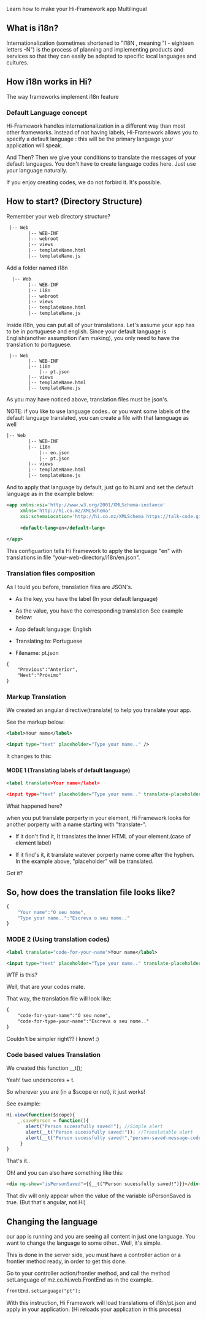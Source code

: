 <!--Topic description-->
<description>Learn how to make your Hi-Framework app Multilingual</description>

## What is i18n?

Internationalization (sometimes shortened to "I18N , meaning "I - eighteen letters -N") is the process of planning and implementing products and services so that they can easily be adapted to specific local languages and cultures.

## How i18n works in Hi?

The way frameworks implement i18n feature
### Default Language concept

Hi-Framework handles internationalization in a different way than most other frameworks. instead of not having labels, Hi-Framework allows you to specify a default language : this will be the primary language your application will speak. 

And Then?
Then we give your conditions to translate the messages of your default languages. You don't have to create language codes here. Just use your language naturally.

If you enjoy creating codes, we do not forbird it. It's possible.

## How to start? (Directory Structure)

Remember your web directory structure?

```xml
 |-- Web
        |-- WEB-INF
        |-- webroot    
        |-- views
        |-- templateName.html
        |-- templateName.js
```

Add a folder named i18n

```xml
  |-- Web
        |-- WEB-INF
        |-- i18n    
        |-- webroot
        |-- views
        |-- templateName.html
        |-- templateName.js
```

Inside i18n, you can put all of your translations. Let's assume your app has to be in portuguese and english. Since your default language is English(another assumption i'am making), you only need to have the translation to portuguese.

```
 |-- Web
        |-- WEB-INF
        |-- i18n  
            |-- pt.json
        |-- views
        |-- templateName.html
        |-- templateName.js
```

As you may have noticed above, translation files must be json's.

NOTE: if you like to use language codes.. or you want some labels of the default language translated, you can create a file with that lannguage as well

```xml
|-- Web
        |-- WEB-INF
        |-- i18n  
            |-- en.json
            |-- pt.json
        |-- views
        |-- templateName.html
        |-- templateName.js
```

And to apply that language by default, just go to hi.xml and set the default language as in the example below:

```xml
<app xmlns:xsi='http://www.w3.org/2001/XMLSchema-instance'
     xmlns='http://hi.co.mz/XMLSchema'
     xsi:schemaLocation='http://hi.co.mz/XMLSchema https://talk-code.github.io/releases/ns/hi-1.0.xsd'>
     
     <default-lang>en</default-lang>
   
</app>
```

This configuartion tells Hi Framework to apply the language "en" with translations in file "your-web-directory/i18n/en.json".


### Translation files composition

As I tould you before, translation files are JSON's.

- As the key, you have the label (In your default language)
- As the value, you have the corresponding translation
See example below:

- App default language: English
- Translating to: Portuguese
- Filename: pt.json

```xml
{
    "Previous":"Anterior",
    "Next":"Próximo"
}
```

### Markup Translation

We created an angular directive(translate) to help you translate your app.

See the markup below:

```xml
<label>Your name</label>

<input type="text" placeholder="Type your name.." />
```

It changes to this:

#### MODE 1 (Translating labels of default language)

```xml
<label translate>Your name</label>

<input type="text" placeholder="Type your name.." translate-placeholder translate />

```

What happened here?

when you put translate porperty in your element, Hi Framework looks for another porperty with a name starting with "translate-".

- If it don't find it, It translates the inner HTML of your element.(case of element label)

- If it find's it, it translate watever porperty name come after the hyphen. In the example above, "placeholder" will be translated.

Got it?

## So, how does the translation file looks like?

```javascript
{
    "Your name":"O seu nome",
    "Type your name..":"Escreva o seu nome.."
}
```

### MODE 2 (Using translation codes)

```xml
<label translate="code-for-your-name">Your name</label>

<input type="text" placeholder="Type your name.." translate-placeholder translate="code-for-type-your-name" />
```

WTF is this?

Well, that are your codes mate.

That way, the translation file will look like:

```xml
{
    "code-for-your-name":"O seu nome",
    "code-for-type-your-name":"Escreva o seu nome.."
}
```

Couldn't be simpler right?? I know! :)


### Code based values Translation

We created this function __t();

Yeah! two underscores + t.

So wherever you are (in a $scope or not), it just works!

See example:

```javascript
Hi.view(function($scope){
    _.savePerson = function(){
       alert("Person sucessfully saved!"); //Simple alert  
       alert(__t("Person sucessfully saved!")); //Translatable alert
       alert(__t("Person sucessfully saved!","person-saved-message-code")); //Translatable alert with translation code
     }  
}
```

That's it..

Oh! and you can also have something like this:

```html
<div ng-show="isPersonSaved">{{__t("Person sucessfully saved!")}}</div>
```

That div will only appear when the value of the variable isPersonSaved is true. (But that's angular, not Hi)

## Changing the language


our app is running and you are seeing all content in just one language. You want to change the language to some other.. Well, it's simple.

This is done in the server side, you must have a controller action or a frontier method ready, in order to get this done.

Go to your controller action/frontier method, and call the method setLanguage of mz.co.hi.web.FrontEnd as in the example.

```xml
frontEnd.setLanguage("pt");
```

With this instruction, Hi Framework will load translations of i18n/pt.json and apply in your application. (Hi reloads your application in this process)